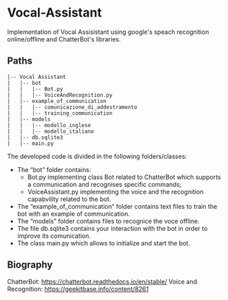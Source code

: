 # Vocal-Assistant

Implementation of Vocal Assisistant using google's speach recognition online/offline and ChatterBot's libraries.

## Paths
```
|-- Vocal Assistant
|   |-- bot
|   |   |-- Bot.py
|   |   |-- VoiceAndRecognition.py
|   |-- example_of_communication
|   |   |-- comunicazione_di_addestramento
|   |   |-- training_communication
|   |-- models
|   |   |-- modello_inglese
|   |   |-- modello_italiano
|   |-- db.sqlite3
|   |-- main.py
```

The developed code is divided in the following folders/classes:
-	The “bot” folder contains:
    -	Bot.py implementing class Bot related to ChatterBot which supports a communication and recognises specific commands;
    -	VoiceAssistant.py implementing the voice and the recognition capabvility related to the bot.
-	The “example_of_communication” folder contains text files to train the bot with an example of communication.
-	The “models” folder contains files to recognice the voce offline.
-	The file db.sqlite3 contains your interaction with the bot in order to improve its comunication.
-	The class main.py which allows to initialize and start the bot.

## Biography
ChatterBot: https://chatterbot.readthedocs.io/en/stable/
Voice and Recognition: https://geekitbase.info/content/8261
